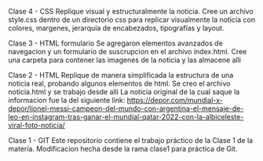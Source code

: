 Clase 4 - CSS Replique visual y estructuralmente la noticia. Cree un archivo style.css dentro de un directorio css para replicar visualmente la noticia con colores, margenes, jerarquía de encabezados, tipografías y layout. 

Clase 3 - HTML formulario Se agregaron elementos avanzados de navegacion y un formulario de suscrupcion en el archivo index.html. Cree una carpeta para contener las imagenes de la noticia y las almacene alli

Clase 2 - HTML Replique de manera simplificada la estructura de una noticia real, probando algunos elementos de html. Se creo el archivo noticia.html y se trabajo desde alli La noticia original de la cual saque la informacion fue la del siguiente link: https://depor.com/mundial-x-depor/lionel-messi-campeon-del-mundo-con-argentina-el-mensaje-de-leo-en-instagram-tras-ganar-el-mundial-qatar-2022-con-la-albiceleste-viral-foto-noticia/

Clase 1 - GIT Este repositorio contiene el trabajo práctico de la Clase 1 de la materia. Modificacion hecha desde la rama clase1 para práctica de Git.
